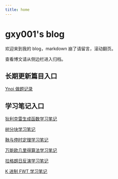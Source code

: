 ```yaml
---
title: home
---
```


# gxy001's blog

欢迎来到我的 blog，markdown 崩了请留言，滚动翻页。

<!-- .slide vertical=true -->

查看博文请从侧边栏进入归档。 

<!-- .slide -->

## 长期更新篇目入口

<!-- .slide vertical=true -->

[Ynoi 做题记录](/_posts/2021-01-13-Ynoi做题记录/)

<!-- .slide -->

## 学习笔记入口

<!-- .slide vertical=true -->

[狄利克雷生成函数学习笔记](/_posts/2021-01-26-DGF学习笔记/)

[树分块学习笔记](/_posts/2021-03-13-树分块学习笔记/)

[鞅与停时定理学习笔记](/_posts/2021-03-17-鞅与停时定理学习笔记/)

[万能欧几里得算法学习笔记](https://missingroom.github.io/_posts/2022-04-19-万欧学习笔记/)

[拉格朗日反演学习笔记](https://missingroom.github.io/_posts/2022-05-13-拉反学习笔记/)

[K 进制 FWT 学习笔记](https://missingroom.github.io/_posts/2022-05-25-K进制FWT学习笔记/)